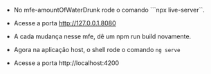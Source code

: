 
- No mfe-amountOfWaterDrunk rode o comando ```npx live-server``.
- Acesse a porta http://127.0.0.1.8080
- A cada mudança nesse mfe, dê um npm run build novamente.

- Agora na aplicação host, o shell rode o comando ``ng serve``
- Acesse a porta http://localhost:4200